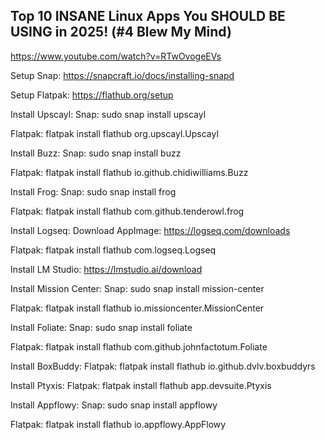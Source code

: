 ## Top 10 INSANE Linux Apps You SHOULD BE USING in 2025! (#4 Blew My Mind)
https://www.youtube.com/watch?v=RTwOvogeEVs

Setup Snap:
https://snapcraft.io/docs/installing-snapd

Setup Flatpak:
https://flathub.org/setup

Install Upscayl:
Snap: 
sudo snap install upscayl

Flatpak:
flatpak install flathub org.upscayl.Upscayl

Install Buzz:
Snap:
sudo snap install buzz

Flatpak:
flatpak install flathub io.github.chidiwilliams.Buzz

Install Frog:
Snap:
sudo snap install frog

Flatpak:
flatpak install flathub com.github.tenderowl.frog

Install Logseq:
Download AppImage:
https://logseq.com/downloads

Flatpak:
flatpak install flathub com.logseq.Logseq


Install LM Studio:
https://lmstudio.ai/download

Install Mission Center:
Snap:
sudo snap install mission-center

Flatpak:
flatpak install flathub io.missioncenter.MissionCenter

Install Foliate:
Snap:
sudo snap install foliate

Flatpak:
flatpak install flathub com.github.johnfactotum.Foliate

Install BoxBuddy:
Flatpak:
flatpak install flathub io.github.dvlv.boxbuddyrs

Install Ptyxis:
Flatpak:
flatpak install flathub app.devsuite.Ptyxis

Install Appflowy:
Snap:
sudo snap install appflowy

Flatpak:
flatpak install flathub io.appflowy.AppFlowy